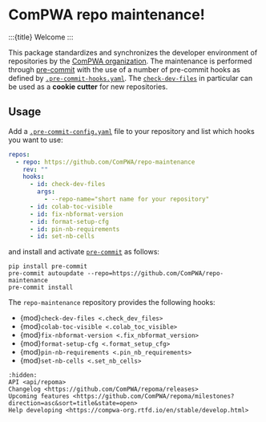 # ComPWA repo maintenance!

:::{title} Welcome
:::

This package standardizes and synchronizes the developer environment of repositories by the [ComPWA organization](https://github.com/ComPWA). The maintenance is performed through [pre-commit](https://pre-commit.com) with the use of a number of pre-commit hooks as defined by [`.pre-commit-hooks.yaml`](../.pre-commit-hooks.yaml). The [`check-dev-files`](./check-dev-files.md) in particular can be used as a **cookie cutter** for new repositories.

## Usage

Add a [`.pre-commit-config.yaml`](https://pre-commit.com/index.html#adding-pre-commit-plugins-to-your-project) file to your repository and list which hooks you want to use:

```yaml
repos:
  - repo: https://github.com/ComPWA/repo-maintenance
    rev: ""
    hooks:
      - id: check-dev-files
        args:
          - --repo-name="short name for your repository"
      - id: colab-toc-visible
      - id: fix-nbformat-version
      - id: format-setup-cfg
      - id: pin-nb-requirements
      - id: set-nb-cells
```

and install and activate [`pre-commit`](https://pre-commit.com/#install) as follows:

```shell
pip install pre-commit
pre-commit autoupdate --repo=https://github.com/ComPWA/repo-maintenance
pre-commit install
```

The `repo-maintenance` repository provides the following hooks:

- {mod}`check-dev-files <.check_dev_files>`
- {mod}`colab-toc-visible <.colab_toc_visible>`
- {mod}`fix-nbformat-version <.fix_nbformat_version>`
- {mod}`format-setup-cfg <.format_setup_cfg>`
- {mod}`pin-nb-requirements <.pin_nb_requirements>`
- {mod}`set-nb-cells <.set_nb_cells>`

```{toctree}
:hidden:
API <api/repoma>
Changelog <https://github.com/ComPWA/repoma/releases>
Upcoming features <https://github.com/ComPWA/repoma/milestones?direction=asc&sort=title&state=open>
Help developing <https://compwa-org.rtfd.io/en/stable/develop.html>
```
